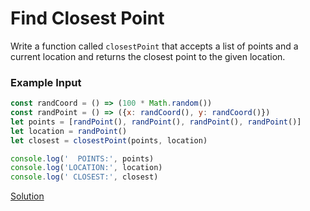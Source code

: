 # Find Closest Point
Write a function called `closestPoint` that accepts a list of points and
a current location and returns the closest point to the given location.


### Example Input

```js
const randCoord = () => (100 * Math.random())
const randPoint = () => ({x: randCoord(), y: randCoord()})
let points = [randPoint(), randPoint(), randPoint(), randPoint()]
let location = randPoint()
let closest = closestPoint(points, location)

console.log('  POINTS:', points)
console.log('LOCATION:', location)
console.log(' CLOSEST:', closest)
```

[Solution](./24-day-38-find-closest-point.js)
